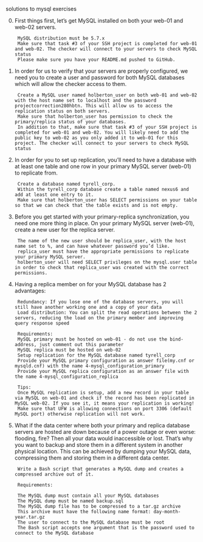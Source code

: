 solutions to mysql exercises

0. First things first, let’s get MySQL installed on both your web-01 and web-02 servers.

        MySQL distribution must be 5.7.x
        Make sure that task #3 of your SSH project is completed for web-01 and web-02. The checker will connect to your servers to check MySQL status
        Please make sure you have your README.md pushed to GitHub.

1. In order for us to verify that your servers are properly configured, we need you to create a user and password for both MySQL databases which will allow the checker access to them.

        Create a MySQL user named holberton_user on both web-01 and web-02 with the host name set to localhost and the password projectcorrection280hbtn. This will allow us to access the replication status on both servers.
        Make sure that holberton_user has permission to check the primary/replica status of your databases.
        In addition to that, make sure that task #3 of your SSH project is completed for web-01 and web-02. You will likely need to add the public key to web-02 as you only added it to web-01 for this project. The checker will connect to your servers to check MySQL status

2. In order for you to set up replication, you’ll need to have a database with at least one table and one row in your primary MySQL server (web-01) to replicate from.

        Create a database named tyrell_corp.
        Within the tyrell_corp database create a table named nexus6 and add at least one entry to it.
        Make sure that holberton_user has SELECT permissions on your table so that we can check that the table exists and is not empty.

3. Before you get started with your primary-replica synchronization, you need one more thing in place. On your primary MySQL server (web-01), create a new user for the replica server.

        The name of the new user should be replica_user, with the host name set to %, and can have whatever password you’d like.
        replica_user must have the appropriate permissions to replicate your primary MySQL server.
        holberton_user will need SELECT privileges on the mysql.user table in order to check that replica_user was created with the correct permissions.

4. Having a replica member on for your MySQL database has 2 advantages:

        Redundancy: If you lose one of the database servers, you will still have another working one and a copy of your data
        Load distribution: You can split the read operations between the 2 servers, reducing the load on the primary member and improving query response speed

        Requirements:
        MySQL primary must be hosted on web-01 - do not use the bind-address, just comment out this parameter
        MySQL replica must be hosted on web-02
        Setup replication for the MySQL database named tyrell_corp
        Provide your MySQL primary configuration as answer file(my.cnf or mysqld.cnf) with the name 4-mysql_configuration_primary
        Provide your MySQL replica configuration as an answer file with the name 4-mysql_configuration_replica

        Tips:
        Once MySQL replication is setup, add a new record in your table via MySQL on web-01 and check if the record has been replicated in MySQL web-02. If you see it, it means your replication is working!
        Make sure that UFW is allowing connections on port 3306 (default MySQL port) otherwise replication will not work.

5. What if the data center where both your primary and replica database servers are hosted are down because of a power outage or even worse: flooding, fire? Then all your data would inaccessible or lost. That’s why you want to backup and store them in a different system in another physical location. This can be achieved by dumping your MySQL data, compressing them and storing them in a different data center.

        Write a Bash script that generates a MySQL dump and creates a compressed archive out of it.

        Requirements:

        The MySQL dump must contain all your MySQL databases
        The MySQL dump must be named backup.sql
        The MySQL dump file has to be compressed to a tar.gz archive
        This archive must have the following name format: day-month-year.tar.gz
        The user to connect to the MySQL database must be root
        The Bash script accepts one argument that is the password used to connect to the MySQL database
